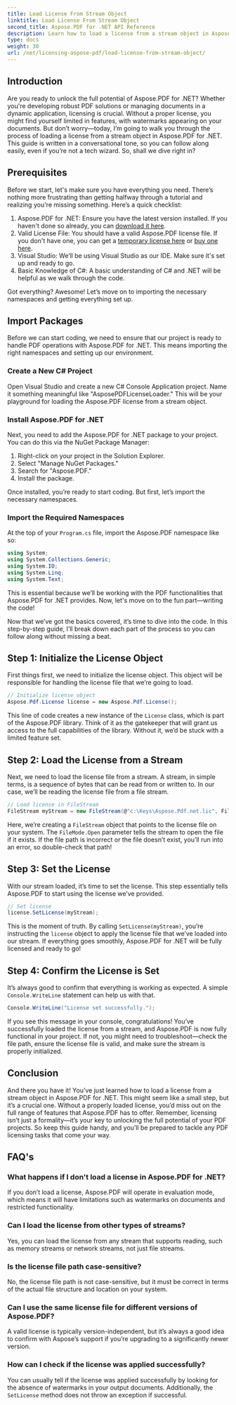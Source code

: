 ```yaml
---
title: Load License From Stream Object
linktitle: Load License From Stream Object
second_title: Aspose.PDF for .NET API Reference
description: Learn how to load a license from a stream object in Aspose.PDF for .NET with this comprehensive, step-by-step guide.
type: docs
weight: 30
url: /net/licensing-aspose-pdf/load-license-from-stream-object/
---
```

## Introduction

Are you ready to unlock the full potential of Aspose.PDF for .NET? Whether you're developing robust PDF solutions or managing documents in a dynamic application, licensing is crucial. Without a proper license, you might find yourself limited in features, with watermarks appearing on your documents. But don’t worry—today, I’m going to walk you through the process of loading a license from a stream object in Aspose.PDF for .NET. This guide is written in a conversational tone, so you can follow along easily, even if you’re not a tech wizard. So, shall we dive right in?

## Prerequisites

Before we start, let's make sure you have everything you need. There’s nothing more frustrating than getting halfway through a tutorial and realizing you're missing something. Here’s a quick checklist:

1. Aspose.PDF for .NET: Ensure you have the latest version installed. If you haven't done so already, you can [download it here](https://releases.aspose.com/pdf/net/).
2. Valid License File: You should have a valid Aspose.PDF license file. If you don't have one, you can get a [temporary license here](https://purchase.aspose.com/temporary-license/) or [buy one here](https://purchase.aspose.com/buy).
3. Visual Studio: We’ll be using Visual Studio as our IDE. Make sure it's set up and ready to go.
4. Basic Knowledge of C#: A basic understanding of C# and .NET will be helpful as we walk through the code.

Got everything? Awesome! Let’s move on to importing the necessary namespaces and getting everything set up.

## Import Packages

Before we can start coding, we need to ensure that our project is ready to handle PDF operations with Aspose.PDF for .NET. This means importing the right namespaces and setting up our environment.

### Create a New C# Project

Open Visual Studio and create a new C# Console Application project. Name it something meaningful like "AsposePDFLicenseLoader." This will be your playground for loading the Aspose.PDF license from a stream object.

### Install Aspose.PDF for .NET

Next, you need to add the Aspose.PDF for .NET package to your project. You can do this via the NuGet Package Manager:

1. Right-click on your project in the Solution Explorer.
2. Select "Manage NuGet Packages."
3. Search for "Aspose.PDF."
4. Install the package.

Once installed, you’re ready to start coding. But first, let’s import the necessary namespaces.

### Import the Required Namespaces

At the top of your `Program.cs` file, import the Aspose.PDF namespace like so:

```csharp
using System;
using System.Collections.Generic;
using System.IO;
using System.Linq;
using System.Text;
```

This is essential because we’ll be working with the PDF functionalities that Aspose.PDF for .NET provides. Now, let's move on to the fun part—writing the code!

Now that we’ve got the basics covered, it’s time to dive into the code. In this step-by-step guide, I’ll break down each part of the process so you can follow along without missing a beat.

## Step 1: Initialize the License Object

First things first, we need to initialize the license object. This object will be responsible for handling the license file that we’re going to load.

```csharp
// Initialize license object
Aspose.Pdf.License license = new Aspose.Pdf.License();
```

This line of code creates a new instance of the `License` class, which is part of the Aspose.PDF library. Think of it as the gatekeeper that will grant us access to the full capabilities of the library. Without it, we’d be stuck with a limited feature set.

## Step 2: Load the License from a Stream

Next, we need to load the license file from a stream. A stream, in simple terms, is a sequence of bytes that can be read from or written to. In our case, we’ll be reading the license file from a file stream.

```csharp
// Load license in FileStream
FileStream myStream = new FileStream(@"c:\Keys\Aspose.Pdf.net.lic", FileMode.Open);
```

Here, we’re creating a `FileStream` object that points to the license file on your system. The `FileMode.Open` parameter tells the stream to open the file if it exists. If the file path is incorrect or the file doesn’t exist, you’ll run into an error, so double-check that path!

## Step 3: Set the License

With our stream loaded, it’s time to set the license. This step essentially tells Aspose.PDF to start using the license we’ve provided.

```csharp
// Set license
license.SetLicense(myStream);
```

This is the moment of truth. By calling `SetLicense(myStream)`, you’re instructing the `license` object to apply the license file that we’ve loaded into our stream. If everything goes smoothly, Aspose.PDF for .NET will be fully licensed and ready to go!

## Step 4: Confirm the License is Set

It’s always good to confirm that everything is working as expected. A simple `Console.WriteLine` statement can help us with that.

```csharp
Console.WriteLine("License set successfully.");
```

If you see this message in your console, congratulations! You’ve successfully loaded the license from a stream, and Aspose.PDF is now fully functional in your project. If not, you might need to troubleshoot—check the file path, ensure the license file is valid, and make sure the stream is properly initialized.

## Conclusion

And there you have it! You’ve just learned how to load a license from a stream object in Aspose.PDF for .NET. This might seem like a small step, but it’s a crucial one. Without a properly loaded license, you’d miss out on the full range of features that Aspose.PDF has to offer. Remember, licensing isn’t just a formality—it’s your key to unlocking the full potential of your PDF projects. So keep this guide handy, and you’ll be prepared to tackle any PDF licensing tasks that come your way.

## FAQ's

### What happens if I don't load a license in Aspose.PDF for .NET?  
If you don’t load a license, Aspose.PDF will operate in evaluation mode, which means it will have limitations such as watermarks on documents and restricted functionality.

### Can I load the license from other types of streams?  
Yes, you can load the license from any stream that supports reading, such as memory streams or network streams, not just file streams.

### Is the license file path case-sensitive?  
No, the license file path is not case-sensitive, but it must be correct in terms of the actual file structure and location on your system.

### Can I use the same license file for different versions of Aspose.PDF?  
A valid license is typically version-independent, but it’s always a good idea to confirm with Aspose’s support if you’re upgrading to a significantly newer version.

### How can I check if the license was applied successfully?  
You can usually tell if the license was applied successfully by looking for the absence of watermarks in your output documents. Additionally, the `SetLicense` method does not throw an exception if successful.
